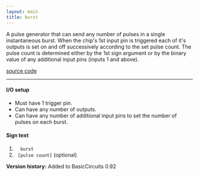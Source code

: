 ```yaml
---
layout: main
title: burst
---
```


A pulse generator that can send any number of pulses in a single instantaneous burst.
When the chip's 1st input pin is triggered each of it's outputs is set on and off successively according to the set pulse count. 
The pulse count is determined either by the 1st sign argument or by the binary value of any additional input pins (inputs 1 and above).

[source code](https://github.com/eisental/BasicCircuits/blob/master/src/main/java/org/tal/basiccircuits/burst.java)
    
* * *


#### I/O setup 
* Must have 1 trigger pin.
* Can have any number of outputs.
* Can have any number of additional input pins to set the number of pulses on each burst.

#### Sign text
1. `   burst   `
2. `  [pulse count] ` (optional)

__Version history:__ Added to BasicCircuits 0.92